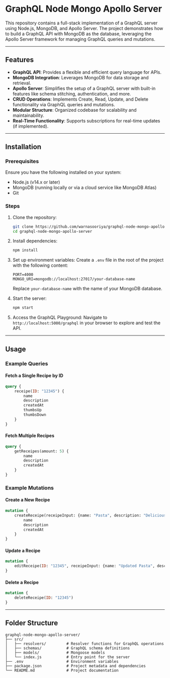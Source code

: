 # GraphQL Node Mongo Apollo Server

This repository contains a full-stack implementation of a GraphQL server using Node.js, MongoDB, and Apollo Server. The project demonstrates how to build a GraphQL API with MongoDB as the database, leveraging the Apollo Server framework for managing GraphQL queries and mutations.

---

## Features

- **GraphQL API**: Provides a flexible and efficient query language for APIs.
- **MongoDB Integration**: Leverages MongoDB for data storage and retrieval.
- **Apollo Server**: Simplifies the setup of a GraphQL server with built-in features like schema stitching, authentication, and more.
- **CRUD Operations**: Implements Create, Read, Update, and Delete functionality via GraphQL queries and mutations.
- **Modular Structure**: Organized codebase for scalability and maintainability.
- **Real-Time Functionality**: Supports subscriptions for real-time updates (if implemented).

---

## Installation

### Prerequisites

Ensure you have the following installed on your system:
- Node.js (v14.x or later)
- MongoDB (running locally or via a cloud service like MongoDB Atlas)
- Git

### Steps

1. Clone the repository:
   ```bash
   git clone https://github.com/warnasooriya/graphql-node-mongo-apollo-server.git
   cd graphql-node-mongo-apollo-server
   ```

2. Install dependencies:
   ```bash
   npm install
   ```

3. Set up environment variables:
   Create a `.env` file in the root of the project with the following content:
   ```env
   PORT=4000
   MONGO_URI=mongodb://localhost:27017/your-database-name
   ```

   Replace `your-database-name` with the name of your MongoDB database.

4. Start the server:
   ```bash
   npm start
   ```

5. Access the GraphQL Playground:
   Navigate to `http://localhost:5000/graphql` in your browser to explore and test the API.

---

## Usage

### Example Queries

#### Fetch a Single Recipe by ID
```graphql
query {
    receipe(ID: "12345") {
        name
        description
        createdAt
        thumbsUp
        thumbsDown
    }
}
```

#### Fetch Multiple Recipes
```graphql
query {
    getReceipes(amount: 5) {
        name
        description
        createdAt
    }
}
```

### Example Mutations

#### Create a New Recipe
```graphql
mutation {
    createReceipe(receipeInput: {name: "Pasta", description: "Delicious homemade pasta"}) {
        name
        description
        createdAt
    }
}
```

#### Update a Recipe
```graphql
mutation {
    editReceipe(ID: "12345", receipeInput: {name: "Updated Pasta", description: "Updated description"}) 
}
```


#### Delete a Recipe
```graphql
mutation {
    deleteReceipe(ID: "12345")
}
```

---

## Folder Structure

```
graphql-node-mongo-apollo-server/
├── src/
│   ├── resolvers/         # Resolver functions for GraphQL operations
│   ├── schemas/           # GraphQL schema definitions
│   ├── models/            # Mongoose models
│   └── index.js           # Entry point for the server
├── .env                   # Environment variables
├── package.json           # Project metadata and dependencies
└── README.md              # Project documentation
```
 
 
